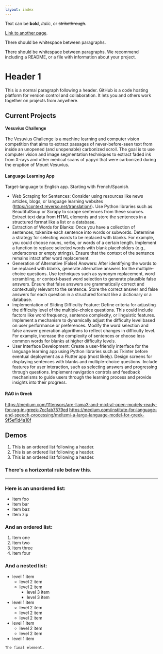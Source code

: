 ```yaml
---
layout: index
---
```


Text can be **bold**, _italic_, or ~~strikethrough~~.

[Link to another page](./about.html).

There should be whitespace between paragraphs.

There should be whitespace between paragraphs. We recommend including a README, or a file with information about your project.

# Header 1

This is a normal paragraph following a header. GitHub is a code hosting platform for version control and collaboration. It lets you and others work together on projects from anywhere.

## Current Projects

#### Vesuvius Challenge

The Vesuvius Challenge is a machine learning and computer vision competition that aims to extract passages of never-before-seen text from inside an unopened (and unopenable) carbonized scroll. The goal is to use computer vision and image segmentation techniques to extract faded ink from X-rays and other medical scans of papyri that were carbonized during the eruption of Mount Vesuvius.

#### Language Learning App
Target-language to English app. Starting with French/Spanish.

* Web Scraping for Sentences:
Consider using resources like news articles, blogs, or language learning websites (https://context.reverso.net/translation/).
Use Python libraries such as BeautifulSoup or Scrapy to scrape sentences from these sources. Extract text data from HTML elements and store the sentences in a structured format like a list or a database.
* Extraction of Words for Blanks:
Once you have a collection of sentences, tokenize each sentence into words or subwords.
Determine a strategy for selecting words to be replaced with blanks. For example, you could choose nouns, verbs, or words of a certain length.
Implement a function to replace selected words with blank placeholders (e.g., underscores or empty strings). Ensure that the context of the sentence remains intact after word replacement.
* Generation of Alternative (False) Answers:
After identifying the words to be replaced with blanks, generate alternative answers for the multiple-choice questions.
Use techniques such as synonym replacement, word scrambling, or context-based word selection to generate plausible false answers.
Ensure that false answers are grammatically correct and contextually relevant to the sentence.
Store the correct answer and false answers for each question in a structured format like a dictionary or a database.
* Implementation of Sliding Difficulty Feature:
Define criteria for adjusting the difficulty level of the multiple-choice questions. This could include factors like word frequency, sentence complexity, or linguistic features.
Implement a mechanism to dynamically adjust the difficulty level based on user performance or preferences.
Modify the word selection and false answer generation algorithms to reflect changes in difficulty level. For example, increase the complexity of sentences or choose less common words for blanks at higher difficulty levels.
* User Interface Development:
Create a user-friendly interface for the language learning app using Python libraries such as Tkinter before eventual deployment as a Flutter app (most likely).
Design screens for displaying sentences with blanks and multiple-choice questions. Include features for user interaction, such as selecting answers and progressing through questions.
Implement navigation controls and feedback mechanisms to guide users through the learning process and provide insights into their progress.



#### RAG in Greek


https://medium.com/11tensors/are-llama3-and-mixtral-open-models-ready-for-rag-in-greek-7cc1ab7579ed
https://medium.com/institute-for-language-and-speech-processing/meltemi-a-large-language-model-for-greek-9f5ef1d4a10f

## Demos

1.  This is an ordered list following a header.
2.  This is an ordered list following a header.
3.  This is an ordered list following a header.


### There's a horizontal rule below this.

* * *

### Here is an unordered list:

*   Item foo
*   Item bar
*   Item baz
*   Item zip

### And an ordered list:

1.  Item one
1.  Item two
1.  Item three
1.  Item four

### And a nested list:

- level 1 item
  - level 2 item
  - level 2 item
    - level 3 item
    - level 3 item
- level 1 item
  - level 2 item
  - level 2 item
  - level 2 item
- level 1 item
  - level 2 item
  - level 2 item
- level 1 item


```
The final element.
```


